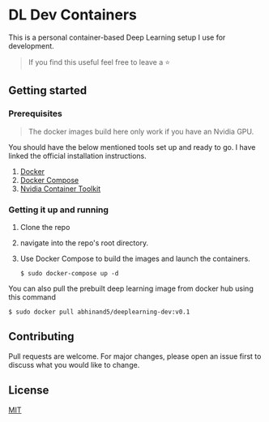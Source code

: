 # DL Dev Containers
This is a personal container-based Deep Learning setup I use for development. 

> If you find this useful feel free to leave a :star:

## Getting started

### Prerequisites

> The docker images build here only work if you have an Nvidia GPU.

You should have the below mentioned tools set up and ready to go. I have linked the official installation instructions.
1. [Docker](https://docs.docker.com/engine/install/)
2. [Docker Compose](https://docs.docker.com/compose/install/)
3. [Nvidia Container Toolkit](https://docs.nvidia.com/datacenter/cloud-native/container-toolkit/install-guide.html#docker)

### Getting it up and running
1. Clone the repo
2. navigate into the repo's root directory. 
3. Use Docker Compose to build the images and launch the containers. 

    `$ sudo docker-compose up -d`

You can also pull the prebuilt deep learning image from docker hub using this command

`$ sudo docker pull abhinand5/deeplearning-dev:v0.1`

## Contributing
Pull requests are welcome. For major changes, please open an issue first to discuss what you would like to change.

## License
[MIT](https://choosealicense.com/licenses/mit/)